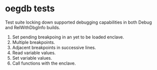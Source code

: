 oegdb tests
=====================

Test suite locking down supported debugging capabilities in both
Debug and RelWithDbgInfo builds.

1. Set pending breakpoing in an yet to be loaded enclave.
2. Multiple breakpoints.
3. Adjacent breakpoints in successive lines.
4. Read variable values.
5. Set variable values.
6. Call functions with the enclave.

